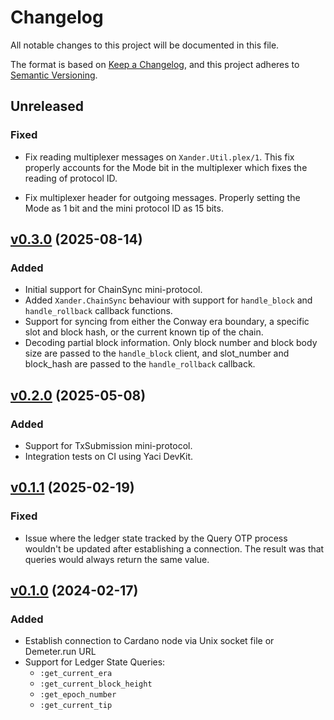 # Changelog

All notable changes to this project will be documented in this file.

The format is based on [Keep a Changelog](https://keepachangelog.com/en/1.1.0/),
and this project adheres to [Semantic Versioning](https://semver.org/spec/v2.0.0.html).

## Unreleased

### Fixed

- Fix reading multiplexer messages on `Xander.Util.plex/1`. This fix properly
accounts for the Mode bit in the multiplexer which fixes the reading of
protocol ID.

- Fix multiplexer header for outgoing messages. Properly setting the Mode as 1
bit and the mini protocol ID as 15 bits.

## [v0.3.0](https://github.com/wowica/xander/releases/tag/v0.3.0) (2025-08-14)

### Added

- Initial support for ChainSync mini-protocol. 
 - Added `Xander.ChainSync` behaviour with support for 
 `handle_block` and `handle_rollback` callback functions.
 - Support for syncing from either the Conway era boundary, a specific slot and
 block hash, or the current known tip of the chain.
 - Decoding partial block information. Only block number and block body size are
 passed to the `handle_block` client, and slot_number and block_hash are
 passed to the `handle_rollback` callback.

## [v0.2.0](https://github.com/wowica/xander/releases/tag/v0.2.0) (2025-05-08)

### Added

- Support for TxSubmission mini-protocol.
- Integration tests on CI using Yaci DevKit.

## [v0.1.1](https://github.com/wowica/xander/releases/tag/v0.1.1) (2025-02-19)

### Fixed

- Issue where the ledger state tracked by the Query OTP process wouldn't be
updated after establishing a connection. The result was that queries would
always return the same value.

## [v0.1.0](https://github.com/wowica/xander/releases/tag/v0.1.0) (2024-02-17)

### Added

- Establish connection to Cardano node via Unix socket file or Demeter.run URL
- Support for Ledger State Queries:
  * `:get_current_era`
  * `:get_current_block_height`
  * `:get_epoch_number`
  * `:get_current_tip`
